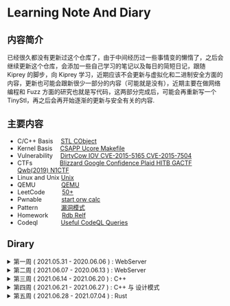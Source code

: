 # Learning Note And Diary

## 内容简介

已经很久都没有更新过这个仓库了，由于中间经历过一些事情变的懒惰了，之后会继续更新这个仓库，会添加一些自己学习的笔记以及每日的简短日记，跟随
Kiprey 的脚步，向 Kiprey
学习，近期应该不会更新与虚拟化和二进制安全方面的内容，更新也可能会跟新很少一部分的内容（可能就是没有），近期主要在做网络编程和
Fuzz 方面的研究也就是写代码，这两部分完成后，可能会再重新写一个
TinyStl，再之后会再开始逐渐的更新与安全有关的内容.

## 主要内容

- C/C++ Basis &#8195;[STL CObject](C++/)
- Kernel Basis &#8195;[CSAPP Ucore Makefile](Kernel/)
- Vulnerability &#8195;[DirtyCow IOV CVE-2015-5165 CVE-2015-7504](Vulnerability/)
- CTFs &#8195;&#8195;&#8195;&#8195; [Blizzard Google Confidence Plaid HITB GACTF Qwb(2019) N1CTF](CTFs/)
- Linux and Unix [Unix](Unix/)
- QEMU &#8195;&#8195;&#8195;&#8195;[QEMU](QEMU/)
- LeetCode &#8195; &#8195; [50+](LeetCode)
- Pwnable &#8195;&#8195;&#8195;[start orw calc](Pwnable/)
- Pattern &#8195; &#8195;&#8195; [漏洞模式](Pattern/)
- Homework &#8195;&#8195;[Rdb Relf](Homework/)
- Codeql &#8195; &#8195; &#8195;[Useful CodeQL Queries](Codeql/)

## Dirary

<details>
<summary>第一周  ( 2021.05.31 - 2020.06.06 )  :  WebServer</summary>

- 2021.05.31：

  - [x] select, poll, epoll 三种 IO 多路复用模型的学习
  - [ ] 多线程编程相关知识的学习
  - [ ] Rust 相关内容的学习

- 2021.06.01：

  - [x] select, poll, epoll 三种 IO 多路复用模型的学习

- 2021.06.02：

  - [x] select, poll, epoll 三种 IO 多路复用模型的学习

- 2021.06.03：

  - [x] 更新 WebServer 代码使其支持并发

- 2021.06.04：

  - [x] 重构 WebServer HTTPHandler 部分的代码，覆盖原本的代码，更新状态机模式
  - [x] 编写状态机部分的文档
- 2021.06.05：

  - [x] 由于更新完状态机的部分后出现了一些 bug，所以一直在修 bug，主要 bug 就使用 chrome 浏览器时请求 home.html 页面时本应发起两次请求，第一次请求静态页面，第二次请求页面中的图片，但是实际调试时发现 WebServer 无法获取到第二次请求图片的请求，后面在每次请求之后关闭了对应的文件描述符后可以接受到正常的请求，但是偶尔也会出现请求失败的情况，后面调试过程中发现 chrome 浏览器会发起三次http请求，其中有一次不知是做什么的，而且发送来的内容都是乱码，所以改用了 safari 浏览器就变得正常了，具体是因为什么需要后面再排查
- 2021.06.06：

  - [x] 主要看了一下线程池是如何实现的，然后在理解的同时，也尝试的去写了一个线程池，在写的过程中遇到了诸多 bug，调试花费了很长的时间
</details>

<details>
<summary>第二周  ( 2021.06.07 - 2020.06.13 )  :  WebServer</summary>

- 2021.06.07:

  - [x] 完成 WebServer 线程池部分，并更新了线程池部分的技术文档，后面会再加上计时器和 epoll IO 多路复用来提升性能，争取周三之前结束 WebServer 之后也不会有太大的改动，再改动也就是会更新一些功能，WebServer 结束之后打算重新搞一遍 STL，搞完 STL 之后准备花一周的时间弄一个 patchelf 的轮子出来，加深一下 elf 文件格式以及编译连接的一些理解，再之后看看有无时间搞一搞跟逆向相关的 idapython 和 fuzz，并且预计在冬天时搞一下编译器相关的内容

- 2021.06.08:

  - [x] 将 client 也采取 epoll 

- 2021.06.09:

  - [x] 修 bug 但是修的时候出了好多问题，所以放弃了 client 的 epoll 机制

- 2021.06.10 - 2021.06.13:

  - [x] 端午放假休息

</details>

<details>
<summary>第三周  ( 2021.06.14 - 2021.06.20 )  :  C++</summary>

- 2021.06.14 - 2021.06.20:

  - [x] 这一周主要是重新读了一遍 C++ prime 目前读到第 16 章，对应模版章节，看了一小部分的 Rust 主要是阅读 Rust 的文档，查找一些有用的库函数，目的是为了用 Rust 实现一个简易的 container 来作为出题的题目，看了一点设计模式，之后准备在看完 C++ prime 和 设计模式之后重新写一个工具，工具准备整合 ReadElf 、 checksec 以及一些其他的小工具的功能，预计采用 Rust 和 C++ 实现

  - [x] 看了一下工厂设计模式，但是没有太搞懂工厂设计模式具体的应用场景，以及为什么会有对应的优点以及缺点，理解的不是很好
</details>

<details>
<summary>第四周 ( 2021.06.21 - 2021.06.27 ) : C++ 与 设计模式</summary>

- 2021.06.21:

  - [x] C++ 模版类型转换部分的内容，记录了相应的笔记
  - [x] 与一个工作了的人探讨设计模式在真实的开发场景当中应用是否广泛，以及学习设计模式具体应该学习哪些东西，总结起来就是重点是思想而不是那个固定的模子

- 2021.06.22:

  - [x] 继续阅读 C++ 模版部分的内容，记录响应的笔记

- 2021.06.23:

  - [x] C++ 模版一章看完，并记录好了相应的笔记
  - [x] Rust 笔记记到引用与借用部分
  - [ ] Container 题目还未着手去写，预计明天来完成一部分

- 2021.06.24:

  - [x] C++ tuple bitset 以及 IO 格式化的输出部分内容整理完相应的笔记

- 2021.06.25:

  - [x] 阅读完 C++ 异常处理 命名空间 虚继承与多重继承部分内容并整理完相应的笔记
  - [x] Rust 看完所有权，结构体，枚举与模式匹配相关的内容，个人感觉 Rust 部分语法还是很容以理解的，只不过相比于 C/C++ 多了一个 所有权的概念，并且有一些简洁的语法，明天预计应该还能看完 4 章 

- 2021.06.26:
  
  - [x] 看完 C++ Primer 最后一章，并整理完相应的笔记

- 2021.06.27:

  - [x] Rust 看到生命周期那一章并且整理完了相应的笔记，预计之后想要用 Rust 重新做一下 Ucore 的实验

</details>

<details>
<summary>第五周 ( 2021.06.28 - 2021.07.04 ) : Rust</summary>

- 2021.06.28:

  - [x] Rust 相关内容
  - [x] 复习 C++ 第一部分的内容

- 2021.06.29:

  - [x] Rust 相关内容

- 2021.06.30:

  - [x] Rust 相关内容
  - [x] 搞了一下 PD 上的 windows10 虚拟机，痛失 500 大洋不过以后就可以用 mac 来逆向了

- 2021.07.01:

  - [x] Rust 相关内容

</details>
